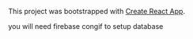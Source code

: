 This project was bootstrapped with [Create React App](https://github.com/facebook/create-react-app).

you will need firebase congif to setup database
